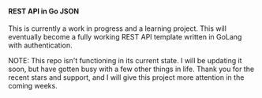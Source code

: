 #### REST API in Go JSON
This is currently a work in progress and a learning project. This will eventually become a fully working REST API template written in GoLang with authentication.

NOTE: This repo isn't functioning in its current state. I will be updating it soon, but have gotten busy with a few other things in life. Thank you for the recent stars and support, and I will give this project more attention in the coming weeks.
